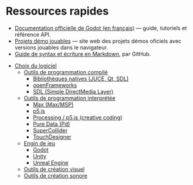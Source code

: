 # Ressources rapides

- [Documentation officielle de Godot (en français)](https://docs.godotengine.org/fr/4.x/index.html) — guide, tutoriels et référence API.
- [Projets démo jouables](https://tim-montmorency.com/godot-doc/#/godot-demo-projects/)  —  site web des projets démos oficiels avec versions jouables dans le navigateur.
- [Guide de syntax et écriture en Markdown](https://docs.github.com/fr/get-started/writing-on-github/getting-started-with-writing-and-formatting-on-github/basic-writing-and-formatting-syntax), par GitHub.

<!-- start-replace-subnav -->
* [Choix du logiciel](/05-ressources-rapides/02-logiciels/)
    * [Outils de programmation compilé](/05-ressources-rapides/02-logiciels/00-compile/)
        * [Bibliothèques natives (JUCE, Qt, SDL)](/05-ressources-rapides/02-logiciels/00-compile/juce/)
        * [openFrameworks](/05-ressources-rapides/02-logiciels/00-compile/openframeworks/)
        * [SDL (Simple DirectMedia Layer)](/05-ressources-rapides/02-logiciels/00-compile/sdl/)
    * [Outils de programmation interprétée ](/05-ressources-rapides/02-logiciels/01-interprete/)
        * [Max (Max/MSP)](/05-ressources-rapides/02-logiciels/01-interprete/max/)
        * [p5.js](/05-ressources-rapides/02-logiciels/01-interprete/p5js/)
        * [Processing / p5.js (creative coding)](/05-ressources-rapides/02-logiciels/01-interprete/processing/)
        * [Pure Data (Pd)](/05-ressources-rapides/02-logiciels/01-interprete/pure-data/)
        * [SuperCollider](/05-ressources-rapides/02-logiciels/01-interprete/supercollider/)
        * [TouchDesigner](/05-ressources-rapides/02-logiciels/01-interprete/touchdesigner/)
    * [Engin de jeu](/05-ressources-rapides/02-logiciels/02-engin-de-jeux/)
        * [Godot](/05-ressources-rapides/02-logiciels/02-engin-de-jeux/godot/)
        * [Unity](/05-ressources-rapides/02-logiciels/02-engin-de-jeux/unity/)
        * [Unreal Engine](/05-ressources-rapides/02-logiciels/02-engin-de-jeux/unreal/)
    * [Outils de création visuel](/05-ressources-rapides/02-logiciels/10-creation-visuelle/)
    * [Outils de création sonore](/05-ressources-rapides/02-logiciels/20-creation-sonore/)
<!-- end-replace-subnav -->